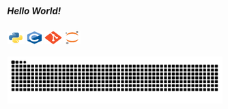 ## *Hello World!*

<div style="display: inline_block"><br>
<img align="center" alt="Leya-Python" height="30" width="40" src="https://raw.githubusercontent.com/devicons/devicon/master/icons/python/python-original.svg">
<img align="center" alt="Leya-C" height="30" width="40" src="https://raw.githubusercontent.com/devicons/devicon/master/icons/c/c-original.svg">
<img align="center" alt="Leya-git" height="30" width="40" src="https://raw.githubusercontent.com/devicons/devicon/master/icons/git/git-original.svg">
<img align="center" alt="Leya-jupyter" height="30" width="40" src="https://raw.githubusercontent.com/devicons/devicon/master/icons/jupyter/jupyter-original.svg">

##
<div>
  
  ![Snake animation](https://github.com/Leyazita/Leyazita/blob/output/github-contribution-grid-snake.svg)
 
</div>
